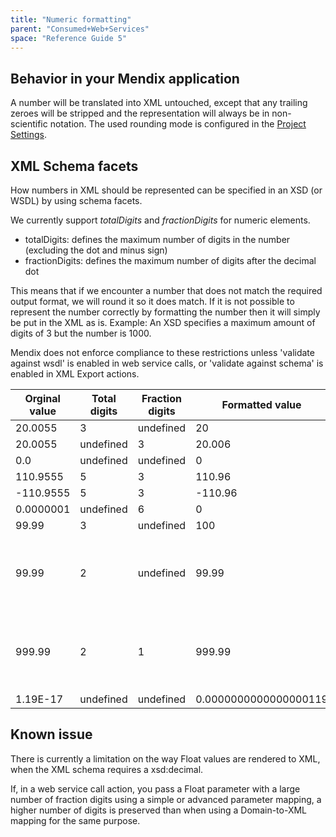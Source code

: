 ```yaml
---
title: "Numeric formatting"
parent: "Consumed+Web+Services"
space: "Reference Guide 5"
---
```

## Behavior in your Mendix application

A number will be translated into XML untouched, except that any trailing zeroes will be stripped and the representation will always be in non-scientific notation. The used rounding mode is configured in the [Project Settings](Project+Settings).

## XML Schema facets

How numbers in XML should be represented can be specified in an XSD (or WSDL) by using schema facets.

We currently support _totalDigits_ and _fractionDigits_ for numeric elements.

*   totalDigits: defines the maximum number of digits in the number (excluding the dot and minus sign)
*   fractionDigits: defines the maximum number of digits after the decimal dot

This means that if we encounter a number that does not match the required output format, we will round it so it does match. If it is not possible to represent the number correctly by formatting the number then it will simply be put in the XML as is. Example: An XSD specifies a maximum amount of digits of 3 but the number is 1000.

Mendix does not enforce compliance to these restrictions unless 'validate against wsdl' is enabled in web service calls, or 'validate against schema' is enabled in XML Export actions.

<table><thead><tr><th class="confluenceTh">Orginal value</th><th colspan="1" class="confluenceTh">Total digits</th><th class="confluenceTh">Fraction digits</th><th colspan="1" class="confluenceTh">Formatted value</th><th colspan="1" class="confluenceTh">Comment</th></tr></thead><tbody><tr><td class="confluenceTd">20.0055</td><td colspan="1" class="confluenceTd">3</td><td class="confluenceTd">undefined</td><td colspan="1" class="confluenceTd">20</td><td colspan="1" class="confluenceTd">&nbsp;</td></tr><tr><td class="confluenceTd">20.0055</td><td colspan="1" class="confluenceTd">undefined</td><td class="confluenceTd">3</td><td colspan="1" class="confluenceTd">20.006</td><td colspan="1" class="confluenceTd">&nbsp;</td></tr><tr><td colspan="1" class="confluenceTd">0.0</td><td colspan="1" class="confluenceTd">undefined</td><td colspan="1" class="confluenceTd">undefined</td><td colspan="1" class="confluenceTd">0</td><td colspan="1" class="confluenceTd">&nbsp;</td></tr><tr><td class="confluenceTd">110.9555</td><td colspan="1" class="confluenceTd">5</td><td class="confluenceTd">3</td><td colspan="1" class="confluenceTd">110.96</td><td colspan="1" class="confluenceTd">&nbsp;</td></tr><tr><td class="confluenceTd">-110.9555</td><td colspan="1" class="confluenceTd">5</td><td class="confluenceTd">3</td><td colspan="1" class="confluenceTd">-110.96</td><td colspan="1" class="confluenceTd">&nbsp;</td></tr><tr><td class="confluenceTd">0.0000001</td><td colspan="1" class="confluenceTd">undefined</td><td class="confluenceTd">6</td><td colspan="1" class="confluenceTd">0</td><td colspan="1" class="confluenceTd">&nbsp;</td></tr><tr><td colspan="1" class="confluenceTd">99.99</td><td colspan="1" class="confluenceTd">3</td><td colspan="1" class="confluenceTd">undefined</td><td colspan="1" class="confluenceTd">100</td><td colspan="1" class="confluenceTd">&nbsp;</td></tr><tr><td colspan="1" class="confluenceTd">99.99</td><td colspan="1" class="confluenceTd">2</td><td colspan="1" class="confluenceTd">undefined</td><td colspan="1" class="confluenceTd">99.99</td><td colspan="1" class="confluenceTd">Not possible to format correctly, so left untouched.</td></tr><tr><td colspan="1" class="confluenceTd">999.99</td><td colspan="1" class="confluenceTd">2</td><td colspan="1" class="confluenceTd">1</td><td colspan="1" class="confluenceTd">999.99</td><td colspan="1" class="confluenceTd">Not possible to format correctly, so left untouched.</td></tr><tr><td colspan="1" class="confluenceTd">1.19E-17</td><td colspan="1" class="confluenceTd">undefined</td><td colspan="1" class="confluenceTd">undefined</td><td colspan="1" class="confluenceTd">0.0000000000000000119</td><td colspan="1" class="confluenceTd">&nbsp;</td></tr></tbody></table>

## Known issue

There is currently a limitation on the way Float values are rendered to XML, when the XML schema requires a xsd:decimal.

If, in a web service call action, you pass a Float parameter with a large number of fraction digits using a simple or advanced parameter mapping, a higher number of digits is preserved than when using a Domain-to-XML mapping for the same purpose.
